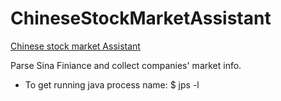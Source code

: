 # ChineseStockMarketAssistant
[Chinese stock market Assistant](https://zhuoliliang.com/cstock)

Parse Sina Finiance and collect companies' market info.

* To get running java process name: $ jps -l
